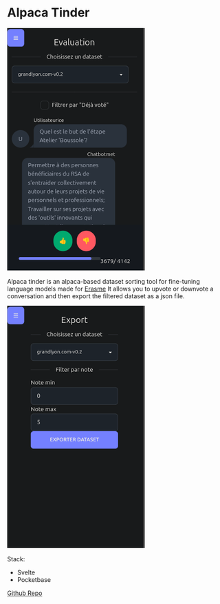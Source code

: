 # Alpaca Tinder
![alt text](evaluation.png)

Alpaca tinder is an alpaca-based dataset sorting tool for fine-tuning language models made for [Erasme](https://www.erasme.org/)
It allows you to upvote or downvote a conversation and then export the filtered dataset as a json file.

![alt text](export.png)

Stack:
- Svelte
- Pocketbase


[Github Repo](https://github.com/urbanlab/alpaca-tinder)